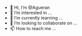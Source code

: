 - 👋 Hi, I’m @Agueran
- 👀 I’m interested in ...
- 🌱 I’m currently learning ...
- 💞️ I’m looking to collaborate on ...
- 📫 How to reach me ...

<!---
Agueran/Agueran is a ✨ special ✨ repository because its `README.md` (this file) appears on your GitHub profile.
You can click the Preview link to take a look at your changes.
--->
